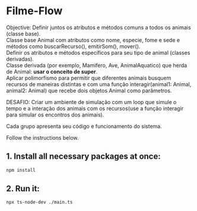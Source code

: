 # Filme-Flow
Objective:
  Definir juntos os atributos e métodos comuns a todos os animais (classe base).  
  Classe base Animal com atributos como nome, especie, fome e sede e métodos como buscarRecurso(), emitirSom(), mover().  
  Definir os atributos e métodos específicos para seu tipo de animal (classes derivadas).  
  Classe derivada (por exemplo, Mamifero, Ave, AnimalAquatico) que herda de Animal: **usar o conceito de super**.  
  Aplicar polimorfismo para permitir que diferentes animais busquem recursos de maneiras distintas e com uma função interagir(animal1: Animal, animal2: Animal) que recebe dois objetos Animal como parâmetros.  
  
  DESAFIO: Criar um ambiente de simulação com um loop que simule o tempo e a interação dos animais com os recursos(use a função interagir para simular os encontros dos animais).  

  Cada grupo apresenta seu código e funcionamento do sistema.  

Follow the instructions below.

## 1. Install all necessary packages at once:
```bash
npm install
```

## 2. Run it:
```bash
npx ts-node-dev ./main.ts
```
